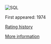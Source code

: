 ![SQL](https://www.tiobe.com/wp-content/themes/tiobe/tiobe-index/images/SQL.png)

First appeared: 1974

[Rating history](https://www.tiobe.com/tiobe-index/sql/)

[More information](https://en.wikipedia.org/wiki/SQL)

